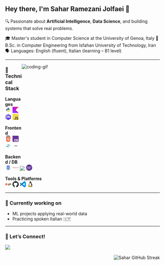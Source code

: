 ## Hey there, I'm Sahar Ramezani Jolfaei 👋

🔍 Passionate about **Artificial Intelligence**, **Data Science**, and building systems that solve real problems.

🎓 Master's student in Computer Science at the University of Genoa, Italy
🧠 B.Sc. in Computer Engineering from Isfahan University of Technology, Iran  
🗣️ Languages: English (fluent), Italian (learning – B1 level)

---

<img align="right" alt="coding-gif" src="https://github.com/abhisheknaiidu/abhisheknaiidu/blob/master/code.gif?raw=true" width="450" height="300" />

### 💼 Technical Stack

**Languages**  
<code><img height="20" src="https://raw.githubusercontent.com/github/explore/main/topics/python/python.png" /></code>
<code><img height="20" src="https://raw.githubusercontent.com/github/explore/main/topics/kotlin/kotlin.png" /></code>
<code><img height="20" src="https://raw.githubusercontent.com/github/explore/main/topics/csharp/csharp.png" /></code>
<code><img height="20" src="https://raw.githubusercontent.com/github/explore/main/topics/javascript/javascript.png" /></code>

**Frontend**  
<code><img height="20" src="https://raw.githubusercontent.com/github/explore/main/topics/html/html.png" /></code>
<code><img height="20" src="https://raw.githubusercontent.com/github/explore/main/topics/css/css.png" /></code>
<code><img height="20" src="https://raw.githubusercontent.com/github/explore/main/topics/tailwind/tailwind.png" /></code>
<code><img height="20" src="https://raw.githubusercontent.com/github/explore/main/topics/jquery/jquery.png" /></code>

**Backend / DB**  
<code><img height="20" src="https://raw.githubusercontent.com/github/explore/main/topics/sql/sql.png" /></code>
<code><img height="20" src="https://raw.githubusercontent.com/github/explore/main/topics/oracle/oracle.png" /></code>
<code><img height="20" src="https://raw.githubusercontent.com/github/explore/main/topics/microsoft-sql-server/microsoft-sql-server.png" /></code>
<code><img height="20" src="https://raw.githubusercontent.com/github/explore/main/topics/dotnet/dotnet.png" /></code>

**Tools & Platforms**  
<code><img height="20" src="https://raw.githubusercontent.com/github/explore/main/topics/git/git.png" /></code>
<code><img height="20" src="https://raw.githubusercontent.com/github/explore/main/topics/github/github.png" /></code>
<code><img height="20" src="https://raw.githubusercontent.com/github/explore/main/topics/visual-studio-code/visual-studio-code.png" /></code>
<code><img height="20" src="https://raw.githubusercontent.com/github/explore/main/topics/linux/linux.png" /></code>

---

### 🌱 Currently working on
- ML projects applying real-world data
- Practicing spoken Italian 🇮🇹

---

### 🔗 Let’s Connect!
<p>
  <a href="https://www.linkedin.com/in/sahar-ramezani-jolfaei/">
    <img src="https://img.icons8.com/color/48/linkedin.png" height="40" />
  </a>
</p>

<p align="right">
  <img src="https://github-readme-streak-stats.herokuapp.com/?user=SaharRamezani&" alt="Sahar GitHub Streak" />
</p>
